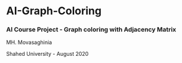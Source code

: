 # AI-Graph-Coloring

### AI Course Project - Graph coloring with Adjacency Matrix

MH. Movasaghinia

Shahed University - August 2020
